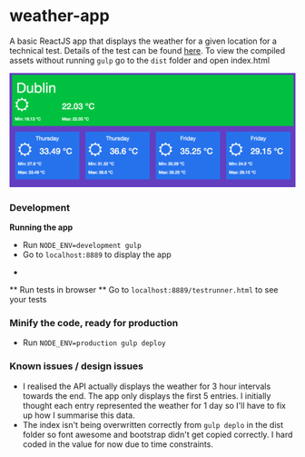 # weather-app
A basic ReactJS app that displays the weather for a given location for a technical test. Details of the test can be found [here](https://github.com/jamesreilly5/weather-app/blob/master/PROBLEM.md). To view the compiled assets without running `gulp` go to the `dist` folder and open index.html 

![Alt text](/screenshot.png?raw=true "Weather App")

### Development
**Running the app**
- Run `NODE_ENV=development gulp`
- Go to `localhost:8889` to display the app
* 
** Run tests in browser **
Go to `localhost:8889/testrunner.html` to see your tests

### Minify the code, ready for production
* Run `NODE_ENV=production gulp deploy`

### Known issues / design issues
* I realised the API actually displays the weather for 3 hour intervals towards the end. The app only displays the first 5 entries. I initially thought each entry represented the weather for 1 day so I'll have to fix up how I summarise this data.
* The index isn't being overwritten correctly from `gulp deplo` in the dist folder so font awesome and bootstrap didn't get copied correctly. I hard coded in the value for now due to time constraints.
